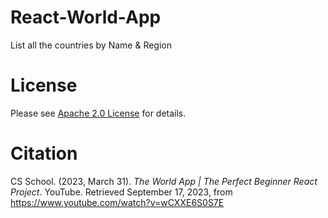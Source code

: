 # React-World-App

List all the countries by Name & Region

# License

Please see [Apache 2.0 License](./LICENSE) for details.

# Citation

CS School. (2023, March 31). <i>The World App | The Perfect Beginner React Project</i>. YouTube. Retrieved September 17, 2023, from https://www.youtube.com/watch?v=wCXXE6S0S7E
